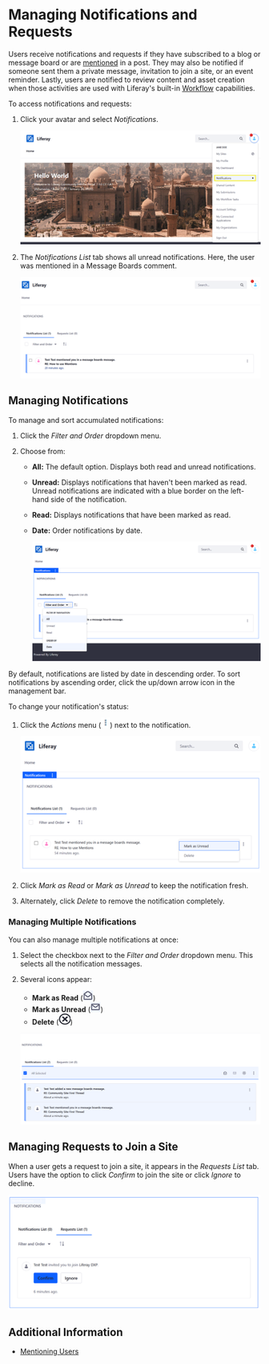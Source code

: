 # Managing Notifications and Requests

Users receive notifications and requests if they have subscribed to a blog or message board or are [mentioned](./mentioning-users.md) in a post. They may also be notified if someone sent them a private message, invitation to join a site, or an event reminder. Lastly, users are notified to review content and asset creation when those activities are used with Liferay's built-in [Workflow](../../../process-automation/03-workflow/01-user-guide/README.rst) capabilities.

To access notifications and requests:

1. Click your avatar and select *Notifications*.

    ![User Avatar and notifications](./managing-notifications-and-requests/images/01.png)

1. The _Notifications List_ tab shows all unread notifications. Here, the user was mentioned in a Message Boards comment.

    ![User Avatar and notifications](./managing-notifications-and-requests/images/02.png)

## Managing Notifications

To manage and sort accumulated notifications:

1. Click the _Filter and Order_ dropdown menu.
1. Choose from:

    * **All:** The default option. Displays both read and unread notifications.
    * **Unread:** Displays notifications that haven't been marked as read. Unread notifications are indicated with a blue border on the left-hand side of the notification.
    * **Read:** Displays notifications that have been marked as read.
    * **Date:** Order notifications by date.

      ![Filter and Order menu](./managing-notifications-and-requests/images/03.png)

By default, notifications are listed by date in descending order. To sort notifications by ascending order, click the up/down arrow icon in the management bar.

To change your notification's status:

1. Click the *Actions* menu (![Actions](../../../images/icon-actions.png)) next to the notification.

    ![Notification status](./managing-notifications-and-requests/images/04.png)

1. Click _Mark as Read_ or _Mark as Unread_ to keep the notification fresh.
1. Alternately, click _Delete_ to remove the notification completely.

### Managing Multiple Notifications

You can also manage multiple notifications at once:

1. Select the checkbox next to the _Filter and Order_ dropdown menu. This selects all the notification messages.
1. Several icons appear:
    * **Mark as Read** (![Open Envelope](./managing-notifications-and-requests/images/icon-envelope-open.png))
    * **Mark as Unread** (![Closed Envelope](./managing-notifications-and-requests/images/icon-envelope-closed.png))
    * **Delete** (![Delete Button](./managing-notifications-and-requests/images/icon-delete.png))

    ![Managing Multiple Notification status](./managing-notifications-and-requests/images/05.png)

## Managing Requests to Join a Site

When a user gets a request to join a site, it appears in the *Requests List* tab. Users have the option to click _Confirm_ to join the site or click _Ignore_ to decline.

![Managing Multiple Notification status](./managing-notifications-and-requests/images/06.png)

## Additional Information

* [Mentioning Users](./mentioning-users.md)

